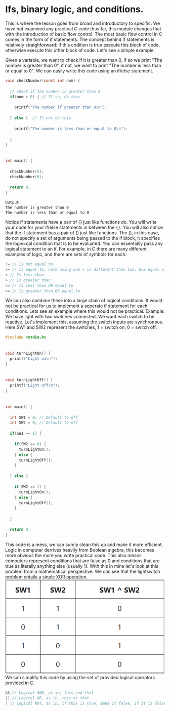 # Ifs, binary logic, and conditions.  

This is where the lesson goes from broad and introductory to specific. We have not examined any practical C code thus far, this module changes that with the introduction of basic flow control. The most basic
flow control in C comes in the form of if statements. The concept behind if statements is relatively straighforward: if this codition is true execute this block of code, otherwise execute this other block of code.
Let's see a simple example.  


Given a variable, we want to check if it is greater than 0, if so we print "The number is greater than 0", if not, we want to print "The number is less than or equal to 0". We can easily write this code using an if/else statement.

```C
void checkNumber(const int num) {

  // check if the number is greater than 0
  if(num > 0) { // If so, do this
    
    printf("The number if greater than 0\n");
    
  } else {  // If not do this
 
    printf("The number is less than or equal to 0\n");
  
  }
}


int main() {

  checkNumber(5);
  checkNumber(0);
  
  return 0;
}
```  

```
Output:  
The number is greater than 0  
The number is less than or equal to 0
```

Notice if statements have a pair of {} just like functions do. You will write your code for your if/else statements in between the ```{}```. You will also notice that the if statement has a pair of () just like functions. The (), in this case, do not specify a set of arguments being passed to the if block, it specifies the logiv=cal condition that is to be evaluated. You can essentially pass any logical statement to an if. For example, in C there are many different examples of logic, and there are sets of symbols for each.

```C
!= // Is not equal to
== // Is equal to, note using one = is different than two. One equal sign is an assignment of a value to something. Two equal signs are a test for equavilance
< // Is less than
> // Is greater than
<= // Is less than OR equal to
>= // Is greater than OR equal to
```  

We can also combine these into a large chain of logical conditions. It would not be practical for us to implement a seperate if statement for each conditions. Lets see an example where this would not be practical. Example: We have light with two switches connected. We want each switch to be reactive. Let's implement this, assuming the switch inputs are synchronous. Here SW1 and SW2 represent the switches, 
1 = switch on, 0 = switch off.

```C
#include <stdio.h>


void turnLightOn() {
  printf("Light on\n");
}


void turnLightOff() {
  printf("Light off\n");
}


int main() {

  int SW1 = 0; // Default to off
  int SW2 = 0; // Default to off
  
  if(SW1 == 1) {
  
    if(SW2 == 0) {
      turnLightOn();
    } else {
      turnLightOff();
    }
    
  } else {
    
    if(SW2 == 1) {
      turnLightOn();
    } else {
      turnLightOff();
    }
    
  }

  return 0;
}
```  


This code is a mess, we can surely clean this up and make it more efficient. Logic in computer derrives heavily from Boolean algebra, this becomes more obvious the more you write practical code. This also means computers represent conditions that are false as 0 and conditions that are true as literally anything else (usually 1). With this in mine let's look at this problem from a mathematical perspective. We can see that the lightswitch problem entails a sinple XOR operation.  
![](https://github.com/nac294/C-basics/blob/main/images/lightXOR.png)  
We can simplify this code by using the set of provided logical operators provided in C.

```C
&& // Logical AND, as in, this and that
|| // Logical OR, as in, this or that
! // Logical NOT, as in, if this is true, make it false, if it is false, make it true
```
 
